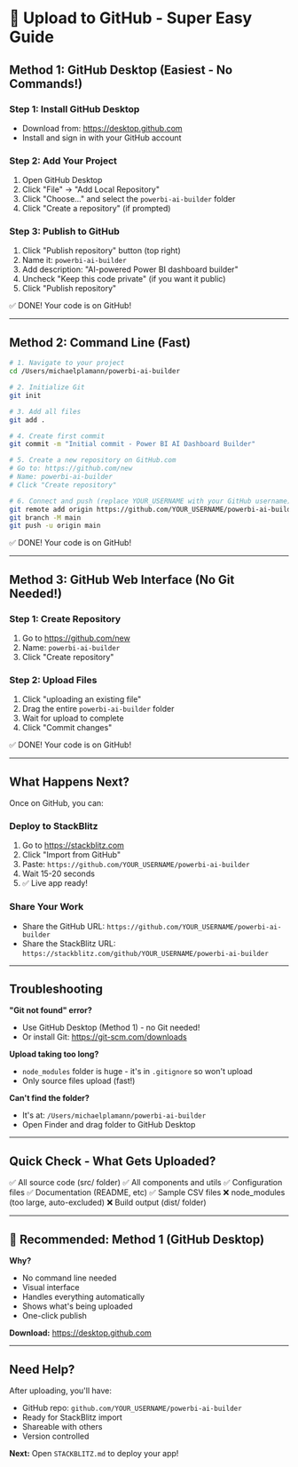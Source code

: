 # 🚀 Upload to GitHub - Super Easy Guide

## Method 1: GitHub Desktop (Easiest - No Commands!)

### Step 1: Install GitHub Desktop
- Download from: https://desktop.github.com
- Install and sign in with your GitHub account

### Step 2: Add Your Project
1. Open GitHub Desktop
2. Click "File" → "Add Local Repository"
3. Click "Choose..." and select the `powerbi-ai-builder` folder
4. Click "Create a repository" (if prompted)

### Step 3: Publish to GitHub
1. Click "Publish repository" button (top right)
2. Name it: `powerbi-ai-builder`
3. Add description: "AI-powered Power BI dashboard builder"
4. Uncheck "Keep this code private" (if you want it public)
5. Click "Publish repository"

✅ DONE! Your code is on GitHub!

---

## Method 2: Command Line (Fast)

```bash
# 1. Navigate to your project
cd /Users/michaelplamann/powerbi-ai-builder

# 2. Initialize Git
git init

# 3. Add all files
git add .

# 4. Create first commit
git commit -m "Initial commit - Power BI AI Dashboard Builder"

# 5. Create a new repository on GitHub.com
# Go to: https://github.com/new
# Name: powerbi-ai-builder
# Click "Create repository"

# 6. Connect and push (replace YOUR_USERNAME with your GitHub username)
git remote add origin https://github.com/YOUR_USERNAME/powerbi-ai-builder.git
git branch -M main
git push -u origin main
```

✅ DONE! Your code is on GitHub!

---

## Method 3: GitHub Web Interface (No Git Needed!)

### Step 1: Create Repository
1. Go to https://github.com/new
2. Name: `powerbi-ai-builder`
3. Click "Create repository"

### Step 2: Upload Files
1. Click "uploading an existing file"
2. Drag the entire `powerbi-ai-builder` folder
3. Wait for upload to complete
4. Click "Commit changes"

✅ DONE! Your code is on GitHub!

---

## What Happens Next?

Once on GitHub, you can:

### Deploy to StackBlitz
1. Go to https://stackblitz.com
2. Click "Import from GitHub"
3. Paste: `https://github.com/YOUR_USERNAME/powerbi-ai-builder`
4. Wait 15-20 seconds
5. ✅ Live app ready!

### Share Your Work
- Share the GitHub URL: `https://github.com/YOUR_USERNAME/powerbi-ai-builder`
- Share the StackBlitz URL: `https://stackblitz.com/github/YOUR_USERNAME/powerbi-ai-builder`

---

## Troubleshooting

**"Git not found" error?**
- Use GitHub Desktop (Method 1) - no Git needed!
- Or install Git: https://git-scm.com/downloads

**Upload taking too long?**
- `node_modules` folder is huge - it's in `.gitignore` so won't upload
- Only source files upload (fast!)

**Can't find the folder?**
- It's at: `/Users/michaelplamann/powerbi-ai-builder`
- Open Finder and drag folder to GitHub Desktop

---

## Quick Check - What Gets Uploaded?

✅ All source code (src/ folder)
✅ All components and utils
✅ Configuration files
✅ Documentation (README, etc)
✅ Sample CSV files
❌ node_modules (too large, auto-excluded)
❌ Build output (dist/ folder)

---

## 🎯 Recommended: Method 1 (GitHub Desktop)

**Why?** 
- No command line needed
- Visual interface
- Handles everything automatically
- Shows what's being uploaded
- One-click publish

**Download:** https://desktop.github.com

---

## Need Help?

After uploading, you'll have:
- GitHub repo: `github.com/YOUR_USERNAME/powerbi-ai-builder`
- Ready for StackBlitz import
- Shareable with others
- Version controlled

**Next:** Open `STACKBLITZ.md` to deploy your app!

